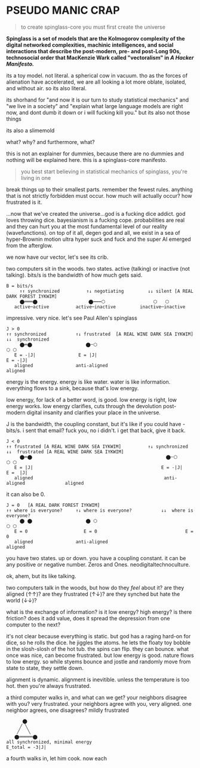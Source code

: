 # PSEUDO MANIC CRAP

> to create spinglass-core you must first create the universe 

**Spinglass is a set of models that are the Kolmogorov complexity of the digital networked complexities, machinic intelligences, and social interactions that describe the post-modern, pre- and post-Long 90s, technosocial order that MacKenzie Wark called "vectoralism" in *A Hacker Manifesto.***

its a toy model. not literal. a spherical cow in vacuum. tho as the forces of alienation have accelerated, we are all looking a lot more oblate, isolated, and without air. so its also literal.

its shorhand for "and now it is our turn to study statistical mechanics" and "we live in a society" and "explain what large language models are right now, and dont dumb it down or i will fucking kill you." but its also not those things

its also a slimemold

what? why? and furthermore, what? 

this is not an explainer for dummies, because there are no dummies and nothing will be explained here. this is a spinglass-core manifesto.

> you best start believing in statistical mechanics of spinglass, you're living in one

break things up to their smallest parts. remember the fewest rules. anything that is not strictly forbidden must occur. how much will actually occur? how frustrated is it.

...now that we've created the universe...god is a fucking dice addict. god loves throwing dice. bayesianism is a fucking cope. probabilities are real and they can hurt you at the most fundamental level of our reality (wavefunctions). on top of it all, degen god and all, we exist in a sea of hyper-Brownin motion ultra hyper suck and fuck and the super AI emerged from the afterglow. 

we now have our vector, let's see its crib.

two computers sit in the woods. two states. active (talking) or inactive (not talking).  bits/s is the bandwidth of how much gets said.

```
B = bits/s
     ↑↑ synchronized          ↑↓ negotiating         ↓↓ silent [A REAL DARK FOREST IYKWIM]
     ⬤═══⬤                   ⬤┅┅┅⬡                  ⬡   ⬡
   active─active          active─inactive         inactive─inactive 
```

impressive. very nice. let's see Paul Allen's spinglass

 ```
J > 0 
↑↑ synchronized           ↑↓ frustrated  [A REAL WINE DARK SEA IYKWIM]      ↓↓  synchronized 
      ⬤═⬤                    ⬤╌⬡                                              ⬡ ⬡
    E = -|J|                E = |J|                                            E = -|J|    
    aligned                anti-aligned                                         aligned    
```

energy is the energy. energy is like water. water is like information. everything flows to a sink, because that's low energy.

low energy, for lack of a better word, is good. low energy is right, low energy works. low energy clarifies, cuts through the devolution post-modern digital insanity and clarifies your place in the universe.

J is the bandwidth, the coupling constant, but it's like if you could have -bits/s. i sent that email? fuck you, no i didn't. i get that back, give it back. 

 ```
J < 0 
↑↑ frustrated [A REAL WINE DARK SEA IYKWIM]          ↑↓ synchronized           ↓↓  frustrated [A REAL WINE DARK SEA IYKWIM]
      ⬤═⬤                                                  ⬤╌⬡                      ⬡ ⬡
    E = |J|                                                E = -|J|                    E =  |J|    
    aligned                                                 anti-aligned               aligned    
```
it can also be 0.

 ```
J = 0   [A REAL DARK FOREST IYKWIM]
↑↑ where is everyone?     ↑↓ where is everyone?           ↓↓  where is everyone?
      ⬤ ⬤                    ⬤ ⬡                                     ⬡ ⬡
    E = 0                     E = 0                                 E =  0 
    aligned                anti-aligned                                 aligned    
```

you have two states. up or down. you have a coupling constant. it can be any positive or negative number. Zeros and Ones. neodigitaltechnoculture.

ok, ahem, but its like talking. 

two computers talk in the woods, but how do they *feel* about it? are they aligned (↑↑)? are they frustrated (↑↓)? are they synched but hate the world (↓↓)? 

what is the exchange of information? is it low energy? high energy? is there friction? does it add value, does it spread the depression from one computer to the next?

it's not clear because everything is static. but god has a raging hard-on for dice, so he rolls the dice. he jiggles the atoms. he lets the floaty toy bobble in the slosh-slosh of the hot tub. the spins can flip. they can bounce. what once was nice, can become frustrated. but low energy is good. nature flows to low energy. so while styems bounce and jostle and randomly move from state to state, they settle down. 

alignment is dynamic. alignment is inevitible. unless the temperature is too hot. then you're always frustrated.


a third computer walks in, and what can we get? your neighbors disagree with you? very frustrated. your neighbors agree with you, very aligned. one neighbor agrees, one disagrees? mildly frustrated

```
      ⬤
     ╱ ╲
    ╱   ╲
   ⬤═════⬤
all synchronized, minimal energy
E_total = -3|J|
```

 a fourth walks in, let him cook. now each 
